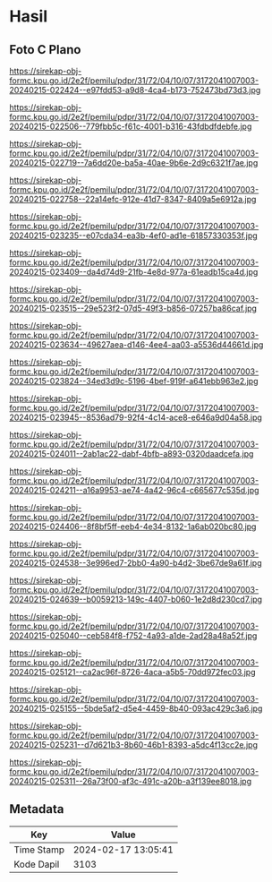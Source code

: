# Hasil

## Foto C Plano

https://sirekap-obj-formc.kpu.go.id/2e2f/pemilu/pdpr/31/72/04/10/07/3172041007003-20240215-022424--e97fdd53-a9d8-4ca4-b173-752473bd73d3.jpg

https://sirekap-obj-formc.kpu.go.id/2e2f/pemilu/pdpr/31/72/04/10/07/3172041007003-20240215-022506--779fbb5c-f61c-4001-b316-43fdbdfdebfe.jpg

https://sirekap-obj-formc.kpu.go.id/2e2f/pemilu/pdpr/31/72/04/10/07/3172041007003-20240215-022719--7a6dd20e-ba5a-40ae-9b6e-2d9c6321f7ae.jpg

https://sirekap-obj-formc.kpu.go.id/2e2f/pemilu/pdpr/31/72/04/10/07/3172041007003-20240215-022758--22a14efc-912e-41d7-8347-8409a5e6912a.jpg

https://sirekap-obj-formc.kpu.go.id/2e2f/pemilu/pdpr/31/72/04/10/07/3172041007003-20240215-023235--e07cda34-ea3b-4ef0-ad1e-61857330353f.jpg

https://sirekap-obj-formc.kpu.go.id/2e2f/pemilu/pdpr/31/72/04/10/07/3172041007003-20240215-023409--da4d74d9-21fb-4e8d-977a-61eadb15ca4d.jpg

https://sirekap-obj-formc.kpu.go.id/2e2f/pemilu/pdpr/31/72/04/10/07/3172041007003-20240215-023515--29e523f2-07d5-49f3-b856-07257ba86caf.jpg

https://sirekap-obj-formc.kpu.go.id/2e2f/pemilu/pdpr/31/72/04/10/07/3172041007003-20240215-023634--49627aea-d146-4ee4-aa03-a5536d44661d.jpg

https://sirekap-obj-formc.kpu.go.id/2e2f/pemilu/pdpr/31/72/04/10/07/3172041007003-20240215-023824--34ed3d9c-5196-4bef-919f-a641ebb963e2.jpg

https://sirekap-obj-formc.kpu.go.id/2e2f/pemilu/pdpr/31/72/04/10/07/3172041007003-20240215-023945--8536ad79-92f4-4c14-ace8-e646a9d04a58.jpg

https://sirekap-obj-formc.kpu.go.id/2e2f/pemilu/pdpr/31/72/04/10/07/3172041007003-20240215-024011--2ab1ac22-dabf-4bfb-a893-0320daadcefa.jpg

https://sirekap-obj-formc.kpu.go.id/2e2f/pemilu/pdpr/31/72/04/10/07/3172041007003-20240215-024211--a16a9953-ae74-4a42-96c4-c665677c535d.jpg

https://sirekap-obj-formc.kpu.go.id/2e2f/pemilu/pdpr/31/72/04/10/07/3172041007003-20240215-024406--8f8bf5ff-eeb4-4e34-8132-1a6ab020bc80.jpg

https://sirekap-obj-formc.kpu.go.id/2e2f/pemilu/pdpr/31/72/04/10/07/3172041007003-20240215-024538--3e996ed7-2bb0-4a90-b4d2-3be67de9a61f.jpg

https://sirekap-obj-formc.kpu.go.id/2e2f/pemilu/pdpr/31/72/04/10/07/3172041007003-20240215-024639--b0059213-149c-4407-b060-1e2d8d230cd7.jpg

https://sirekap-obj-formc.kpu.go.id/2e2f/pemilu/pdpr/31/72/04/10/07/3172041007003-20240215-025040--ceb584f8-f752-4a93-a1de-2ad28a48a52f.jpg

https://sirekap-obj-formc.kpu.go.id/2e2f/pemilu/pdpr/31/72/04/10/07/3172041007003-20240215-025121--ca2ac96f-8726-4aca-a5b5-70dd972fec03.jpg

https://sirekap-obj-formc.kpu.go.id/2e2f/pemilu/pdpr/31/72/04/10/07/3172041007003-20240215-025155--5bde5af2-d5e4-4459-8b40-093ac429c3a6.jpg

https://sirekap-obj-formc.kpu.go.id/2e2f/pemilu/pdpr/31/72/04/10/07/3172041007003-20240215-025231--d7d621b3-8b60-46b1-8393-a5dc4f13cc2e.jpg

https://sirekap-obj-formc.kpu.go.id/2e2f/pemilu/pdpr/31/72/04/10/07/3172041007003-20240215-025311--26a73f00-af3c-491c-a20b-a3f139ee8018.jpg


## Metadata

| Key        | Value               |
| ---------- | ------------------- |
| Time Stamp | 2024-02-17 13:05:41 |
| Kode Dapil | 3103                |



